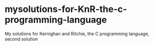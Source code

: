 # mysolutions-for-KnR-the-c-programming-language
My solutions for Kernighan and Ritchie, the C programming language, second solution
